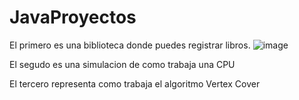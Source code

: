 # JavaProyectos

El primero es una biblioteca donde puedes registrar libros.
![image](https://github.com/Erick-bot-a11/JavaProyectos/assets/121693654/fa8b3fe8-520e-4ac1-bb96-37b0f8bb09e1)


El segudo es una simulacion de como trabaja una CPU

El tercero representa como trabaja el algoritmo Vertex Cover
